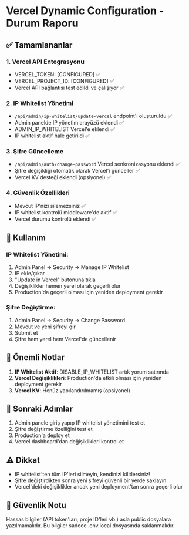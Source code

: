 # Vercel Dynamic Configuration - Durum Raporu

## ✅ Tamamlananlar

### 1. **Vercel API Entegrasyonu**
- VERCEL_TOKEN: [CONFIGURED] ✅
- VERCEL_PROJECT_ID: [CONFIGURED] ✅
- Vercel API bağlantısı test edildi ve çalışıyor ✅

### 2. **IP Whitelist Yönetimi**
- `/api/admin/ip-whitelist/update-vercel` endpoint'i oluşturuldu ✅
- Admin panelde IP yönetim arayüzü eklendi ✅
- ADMIN_IP_WHITELIST Vercel'e eklendi ✅
- IP whitelist aktif hale getirildi ✅

### 3. **Şifre Güncelleme**
- `/api/admin/auth/change-password` Vercel senkronizasyonu eklendi ✅
- Şifre değişikliği otomatik olarak Vercel'i günceller ✅
- Vercel KV desteği eklendi (opsiyonel) ✅

### 4. **Güvenlik Özellikleri**
- Mevcut IP'nizi silemezsiniz ✅
- IP whitelist kontrolü middleware'de aktif ✅
- Vercel durumu kontrolü eklendi ✅

## 🔧 Kullanım

### IP Whitelist Yönetimi:
1. Admin Panel → Security → Manage IP Whitelist
2. IP ekle/çıkar
3. "Update in Vercel" butonuna tıkla
4. Değişiklikler hemen yerel olarak geçerli olur
5. Production'da geçerli olması için yeniden deployment gerekir

### Şifre Değiştirme:
1. Admin Panel → Security → Change Password
2. Mevcut ve yeni şifreyi gir
3. Submit et
4. Şifre hem yerel hem Vercel'de güncellenir

## 📝 Önemli Notlar

1. **IP Whitelist Aktif**: DISABLE_IP_WHITELIST artık yorum satırında
2. **Vercel Değişiklikleri**: Production'da etkili olması için yeniden deployment gerekir
3. **Vercel KV**: Henüz yapılandırılmamış (opsiyonel)

## 🚀 Sonraki Adımlar

1. Admin panele giriş yapıp IP whitelist yönetimini test et
2. Şifre değiştirme özelliğini test et
3. Production'a deploy et
4. Vercel dashboard'dan değişiklikleri kontrol et

## ⚠️ Dikkat

- IP whitelist'ten tüm IP'leri silmeyin, kendinizi kilitlersiniz!
- Şifre değiştirdikten sonra yeni şifreyi güvenli bir yerde saklayın
- Vercel'deki değişiklikler ancak yeni deployment'tan sonra geçerli olur

## 🔐 Güvenlik Notu

Hassas bilgiler (API token'ları, proje ID'leri vb.) asla public dosyalara yazılmamalıdır. 
Bu bilgiler sadece .env.local dosyasında saklanmalıdır.